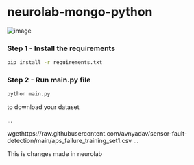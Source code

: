 # neurolab-mongo-python

![image](https://user-images.githubusercontent.com/57321948/196933065-4b16c235-f3b9-4391-9cfe-4affcec87c35.png)

### Step 1 - Install the requirements

```bash
pip install -r requirements.txt
```

### Step 2 - Run main.py file

```bash
python main.py
```



to download your dataset






...



wgethttps://raw.githubusercontent.com/avnyadav/sensor-fault-detection/main/aps_failure_training_set1.csv
...


This is changes made in neurolab